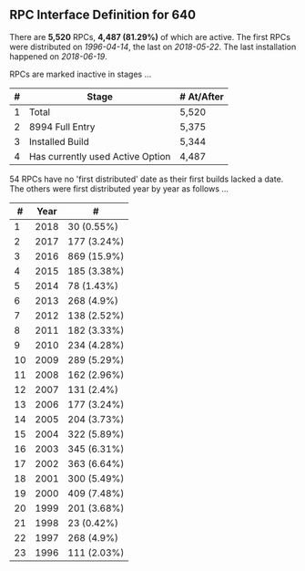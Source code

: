 ## RPC Interface Definition for 640
    
There are __5,520__ RPCs, __4,487 (81.29%)__ of which are active. The first RPCs were distributed on _1996-04-14_, the last on _2018-05-22_. The last installation happened on _2018-06-19_.
    
RPCs are marked inactive in stages ...

\# | Stage | \# At/After
--- | --- | ---
1 | Total | 5,520
2 | 8994 Full Entry | 5,375
3 | Installed Build | 5,344
4 | Has currently used Active Option | 4,487



54 RPCs have no 'first distributed' date as their first builds lacked a date. The others were first distributed year by year as follows ...

\# | Year | \#
--- | --- | ---
1 | 2018 | 30 (0.55%)
2 | 2017 | 177 (3.24%)
3 | 2016 | 869 (15.9%)
4 | 2015 | 185 (3.38%)
5 | 2014 | 78 (1.43%)
6 | 2013 | 268 (4.9%)
7 | 2012 | 138 (2.52%)
8 | 2011 | 182 (3.33%)
9 | 2010 | 234 (4.28%)
10 | 2009 | 289 (5.29%)
11 | 2008 | 162 (2.96%)
12 | 2007 | 131 (2.4%)
13 | 2006 | 177 (3.24%)
14 | 2005 | 204 (3.73%)
15 | 2004 | 322 (5.89%)
16 | 2003 | 345 (6.31%)
17 | 2002 | 363 (6.64%)
18 | 2001 | 300 (5.49%)
19 | 2000 | 409 (7.48%)
20 | 1999 | 201 (3.68%)
21 | 1998 | 23 (0.42%)
22 | 1997 | 268 (4.9%)
23 | 1996 | 111 (2.03%)


